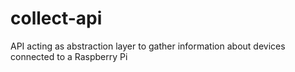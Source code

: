 # collect-api
API acting as abstraction layer to gather information about devices connected to a Raspberry Pi
